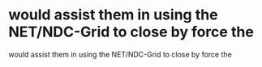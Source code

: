 # would assist them in using the NET/NDC-Grid to close by force the

would assist them in using the NET/NDC-Grid to close by force the